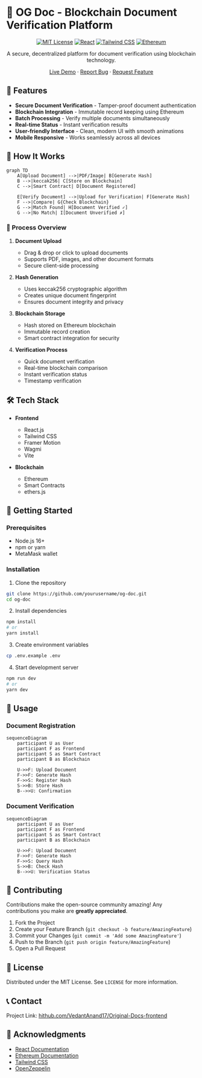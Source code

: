 # 🔐 OG Doc - Blockchain Document Verification Platform

<div align="center">

[![MIT License](https://img.shields.io/badge/License-MIT-green.svg)](https://choosealicense.com/licenses/mit/)
[![React](https://img.shields.io/badge/React-18.0.0-blue.svg)](https://reactjs.org/)
[![Tailwind CSS](https://img.shields.io/badge/Tailwind_CSS-v3.0-38B2AC?logo=tailwind-css)](https://tailwindcss.com/)
[![Ethereum](https://img.shields.io/badge/Ethereum-3C3C3D?logo=ethereum&logoColor=white)](https://ethereum.org/)

A secure, decentralized platform for document verification using blockchain technology.

[Live Demo](https://og-doc.vercel.app/) · [Report Bug](https://github.com/yourusername/og-doc/issues) · [Request Feature](https://github.com/yourusername/og-doc/issues)

</div>

## 🌟 Features

- **Secure Document Verification** - Tamper-proof document authentication
- **Blockchain Integration** - Immutable record keeping using Ethereum
- **Batch Processing** - Verify multiple documents simultaneously
- **Real-time Status** - Instant verification results
- **User-friendly Interface** - Clean, modern UI with smooth animations
- **Mobile Responsive** - Works seamlessly across all devices

## 🔄 How It Works

```mermaid
graph TD
    A[Upload Document] -->|PDF/Image| B[Generate Hash]
    B -->|keccak256| C[Store on Blockchain]
    C -->|Smart Contract| D[Document Registered]
    
    E[Verify Document] -->|Upload for Verification| F[Generate Hash]
    F -->|Compare| G{Check Blockchain}
    G -->|Match Found| H[Document Verified ✓]
    G -->|No Match| I[Document Unverified ✗]
```

### 📝 Process Overview

1. **Document Upload**
   - Drag & drop or click to upload documents
   - Supports PDF, images, and other document formats
   - Secure client-side processing

2. **Hash Generation**
   - Uses keccak256 cryptographic algorithm
   - Creates unique document fingerprint
   - Ensures document integrity and privacy

3. **Blockchain Storage**
   - Hash stored on Ethereum blockchain
   - Immutable record creation
   - Smart contract integration for security

4. **Verification Process**
   - Quick document verification
   - Real-time blockchain comparison
   - Instant verification status
   - Timestamp verification

## 🛠️ Tech Stack

- **Frontend**
  - React.js
  - Tailwind CSS
  - Framer Motion
  - Wagmi
  - Vite

- **Blockchain**
  - Ethereum
  - Smart Contracts
  - ethers.js

## 🚀 Getting Started

### Prerequisites

- Node.js 16+
- npm or yarn
- MetaMask wallet

### Installation

1. Clone the repository
```bash
git clone https://github.com/yourusername/og-doc.git
cd og-doc
```

2. Install dependencies
```bash
npm install
# or
yarn install
```

3. Create environment variables
```bash
cp .env.example .env
```

4. Start development server
```bash
npm run dev
# or
yarn dev
```

## 📱 Usage

### Document Registration

```mermaid
sequenceDiagram
    participant U as User
    participant F as Frontend
    participant S as Smart Contract
    participant B as Blockchain

    U->>F: Upload Document
    F->>F: Generate Hash
    F->>S: Register Hash
    S->>B: Store Hash
    B-->>U: Confirmation
```

### Document Verification

```mermaid
sequenceDiagram
    participant U as User
    participant F as Frontend
    participant S as Smart Contract
    participant B as Blockchain

    U->>F: Upload Document
    F->>F: Generate Hash
    F->>S: Query Hash
    S->>B: Check Hash
    B-->>U: Verification Status
```

## 🤝 Contributing

Contributions make the open-source community amazing! Any contributions you make are **greatly appreciated**.

1. Fork the Project
2. Create your Feature Branch (`git checkout -b feature/AmazingFeature`)
3. Commit your Changes (`git commit -m 'Add some AmazingFeature'`)
4. Push to the Branch (`git push origin feature/AmazingFeature`)
5. Open a Pull Request

## 📄 License

Distributed under the MIT License. See `LICENSE` for more information.

## 📞 Contact

<!-- Your Name - [@yourtwitter](https://twitter.com/yourtwitter) - email@example.com -->

Project Link: [hithub.com/VedantAnand17/Original-Docs-frontend](ithub.com/VedantAnand17/Original-Docs-frontend/)

## 🙏 Acknowledgments

- [React Documentation](https://reactjs.org/)
- [Ethereum Documentation](https://ethereum.org/developers/)
- [Tailwind CSS](https://tailwindcss.com/)
- [OpenZeppelin](https://openzeppelin.com/)